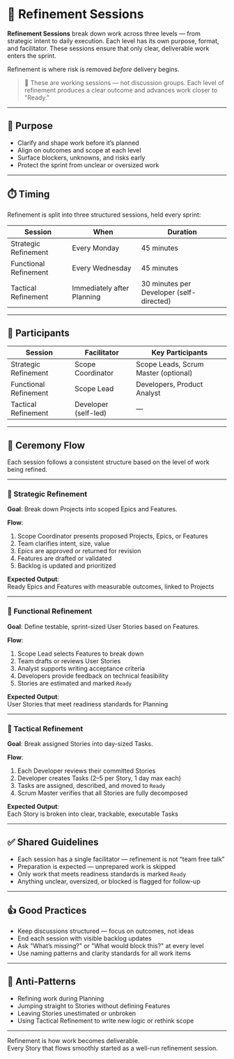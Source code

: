 # 🧩 Refinement Sessions

**Refinement Sessions** break down work across three levels — from strategic intent to daily execution. Each level has its own purpose, format, and facilitator. These sessions ensure that only clear, deliverable work enters the sprint.

Refinement is where risk is removed _before_ delivery begins.

> 📌 These are working sessions — not discussion groups. Each level of refinement produces a clear outcome and advances work closer to "Ready."

---

## 🎯 Purpose

- Clarify and shape work before it’s planned
- Align on outcomes and scope at each level
- Surface blockers, unknowns, and risks early
- Protect the sprint from unclear or oversized work

---

## ⏱️ Timing

Refinement is split into three structured sessions, held every sprint:

| Session               | When                       | Duration                                 |
| --------------------- | -------------------------- | ---------------------------------------- |
| Strategic Refinement  | Every Monday               | 45 minutes                               |
| Functional Refinement | Every Wednesday            | 45 minutes                               |
| Tactical Refinement   | Immediately after Planning | 30 minutes per Developer (self-directed) |

---

## 👥 Participants

| Session               | Facilitator          | Key Participants                     |
| --------------------- | -------------------- | ------------------------------------ |
| Strategic Refinement  | Scope Coordinator    | Scope Leads, Scrum Master (optional) |
| Functional Refinement | Scope Lead           | Developers, Product Analyst          |
| Tactical Refinement   | Developer (self-led) | —                                    |

---

## 🔁 Ceremony Flow

Each session follows a consistent structure based on the level of work being refined.

---

### 🧭 Strategic Refinement

**Goal**: Break down Projects into scoped Epics and Features.

**Flow**:

1. Scope Coordinator presents proposed Projects, Epics, or Features
2. Team clarifies intent, size, value
3. Epics are approved or returned for revision
4. Features are drafted or validated
5. Backlog is updated and prioritized

**Expected Output**:  
Ready Epics and Features with measurable outcomes, linked to Projects

---

### 📓 Functional Refinement

**Goal**: Define testable, sprint-sized User Stories based on Features.

**Flow**:

1. Scope Lead selects Features to break down
2. Team drafts or reviews User Stories
3. Analyst supports writing acceptance criteria
4. Developers provide feedback on technical feasibility
5. Stories are estimated and marked `Ready`

**Expected Output**:  
User Stories that meet readiness standards for Planning

---

### 🔧 Tactical Refinement

**Goal**: Break assigned Stories into day-sized Tasks.

**Flow**:

1. Each Developer reviews their committed Stories
2. Developer creates Tasks (2–5 per Story, 1 day max each)
3. Tasks are assigned, described, and moved to `Ready`
4. Scrum Master verifies that all Stories are fully decomposed

**Expected Output**:  
Each Story is broken into clear, trackable, executable Tasks

---

## ✅ Shared Guidelines

- Each session has a single facilitator — refinement is not “team free talk”
- Preparation is expected — unprepared work is skipped
- Only work that meets readiness standards is marked `Ready`
- Anything unclear, oversized, or blocked is flagged for follow-up

---

## 👍 Good Practices

- Keep discussions structured — focus on outcomes, not ideas
- End each session with visible backlog updates
- Ask "What’s missing?" or "What would block this?" at every level
- Use naming patterns and clarity standards for all work items

---

## 🚫 Anti-Patterns

- Refining work during Planning
- Jumping straight to Stories without defining Features
- Leaving Stories unestimated or unbroken
- Using Tactical Refinement to write new logic or rethink scope

---

Refinement is how work becomes deliverable.  
Every Story that flows smoothly started as a well-run refinement session.
